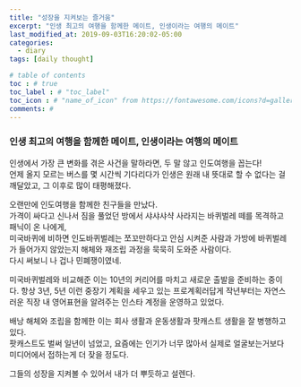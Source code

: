 ```yaml
---
title: "성장을 지켜보는 즐거움"
excerpt: "인생 최고의 여행을 함께한 메이트, 인생이라는 여행의 메이트"
last_modified_at: 2019-09-03T16:20:02-05:00
categories:
  - diary
tags: [daily thought]

# table of contents
toc : # true
toc_label : # "toc_label"
toc_icon : # "name_of_icon" from https://fontawesome.com/icons?d=gallery&s=solid&m=free
comments: #
---
```


### 인생 최고의 여행을 함께한 메이트, 인생이라는 여행의 메이트
인생에서 가장 큰 변화를 겪은 사건을 말하라면, 두 말 않고 인도여행을 꼽는다!  
언제 올지 모르는 버스를 몇 시간씩 기다리다가 인생은 원래 내 뜻대로 할 수 없다는 걸 깨달았고, 그 이후로 많이 태평해졌다.

오랜만에 인도여행을 함께한 친구들을 만났다.  
가격이 싸다고 신나서 짐을 풀었던 방에서 샤샤샤샥 사라지는 바퀴벌레 떼를 목격하고 패닉이 온 나에게,  
미국바퀴에 비하면 인도바퀴벌레는 쪼꼬만하다고 안심 시켜준 사람과 가방에 바퀴벌레가 들어가지 않았는지 해체와 재조립 과정을 묵묵히 도와준 사람이다.  
다시 써보니 나 겁나 민폐쟁이였네.

미국바퀴벌레와 비교해준 이는 10년의 커리어를 마치고 새로운 출발을 준비하는 중이다. 
항상 3년, 5년 이런 중장기 계획을 세우고 있는 프로계획러답게 작년부터는 자연스러운 직장 내 영어표현을 알려주는 인스타 계정을 운영하고 있었다.

배낭 해체와 조립을 함께한 이는 회사 생활과 운동생활과 팟캐스트 생활을 잘 병행하고 있다.  
팟캐스트도 벌써 일년이 넘었고, 요즘에는 인기가 너무 많아서 실제로 얼굴보는거보다 미디어에서 접하는게 더 잦을 정도다.

그들의 성장을 지켜볼 수 있어서 내가 더 뿌듯하고 설렌다.
